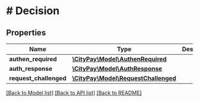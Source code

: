 # # Decision

## Properties

Name | Type | Description | Notes
------------ | ------------- | ------------- | -------------
**authen_required** | [**\CityPay\Model\AuthenRequired**](AuthenRequired.md) |  | [optional]
**auth_response** | [**\CityPay\Model\AuthResponse**](AuthResponse.md) |  | [optional]
**request_challenged** | [**\CityPay\Model\RequestChallenged**](RequestChallenged.md) |  | [optional]

[[Back to Model list]](../../README.md#models) [[Back to API list]](../../README.md#endpoints) [[Back to README]](../../README.md)
